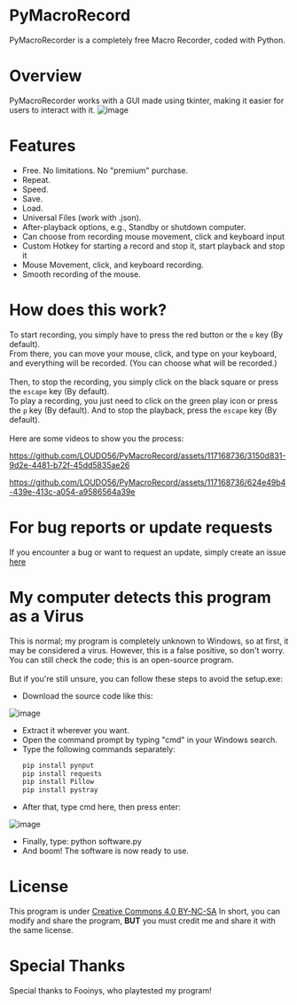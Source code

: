 # PyMacroRecord
PyMacroRecorder is a completely free Macro Recorder, coded with Python.

# Overview
PyMacroRecorder works with a GUI made using tkinter, making it easier for users to interact with it.
![image](https://github.com/LOUDO56/PyMacroRecord/assets/117168736/2a1b2d0e-d950-40ad-84e2-971464058664)

# Features
- Free. No limitations. No "premium" purchase.
- Repeat.
- Speed.
- Save.
- Load.
- Universal Files (work with .json).
- After-playback options, e.g., Standby or shutdown computer.
- Can choose from recording mouse movement, click and keyboard input
- Custom Hotkey for starting a record and stop it, start playback and stop it
- Mouse Movement, click, and keyboard recording.
- Smooth recording of the mouse.

# How does this work?
To start recording, you simply have to press the red button or the `o` key (By default).\
From there, you can move your mouse, click, and type on your keyboard, and everything will be recorded. (You can choose what will be recorded.)
\
\
Then, to stop the recording, you simply click on the black square or press the `escape` key (By default).\
To play a recording, you just need to click on the green play icon or press the `p` key (By default).
And to stop the playback, press the `escape` key (By default).
\
\
Here are some videos to show you the process:




https://github.com/LOUDO56/PyMacroRecord/assets/117168736/3150d831-9d2e-4481-b72f-45dd5835ae26



https://github.com/LOUDO56/PyMacroRecord/assets/117168736/624e49b4-439e-413c-a054-a9586564a39e





# For bug reports or update requests
If you encounter a bug or want to request an update, simply create an issue [here](https://github.com/LOUDO56/PyMacroRecord/issues)

# My computer detects this program as a Virus

This is normal; my program is completely unknown to Windows, so at first, it may be considered a virus. However, this is a false positive, so don't worry.\
You can still check the code; this is an open-source program.
\
\
But if you're still unsure, you can follow these steps to avoid the setup.exe:

- Download the source code like this:

![image](https://github.com/LOUDO56/PyMacroRecord/assets/117168736/ed511c68-da60-4cb9-b3be-25c0010e5b42)


- Extract it wherever you want.
- Open the command prompt by typing "cmd" in your Windows search.
- Type the following commands separately:
  ```bash
  pip install pynput
  pip install requests
  pip install Pillow
  pip install pystray
  ```
- After that, type cmd here, then press enter:

![image](https://github.com/LOUDO56/PyMacroRecord/assets/117168736/59bfd20b-0b86-4efc-86cd-dd4dec856c17)

- Finally, type: python software.py
- And boom! The software is now ready to use.

# License

This program is under [Creative Commons 4.0 BY-NC-SA](https://creativecommons.org/licenses/by-nc-sa/4.0/)
In short, you can modify and share the program, **BUT** you must credit me and share it with the same license.

# Special Thanks

Special thanks to Fooinys, who playtested my program!
